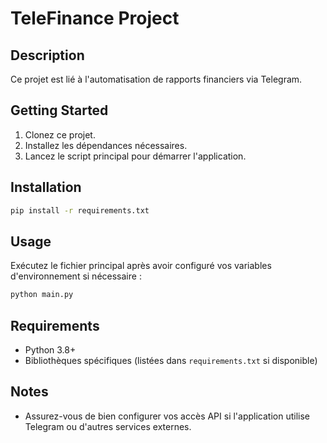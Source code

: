 # TeleFinance Project


## Description

Ce projet est lié à l'automatisation de rapports financiers via Telegram.

## Getting Started

1. Clonez ce projet.
2. Installez les dépendances nécessaires.
3. Lancez le script principal pour démarrer l'application.

## Installation

```bash
pip install -r requirements.txt
```

## Usage

Exécutez le fichier principal après avoir configuré vos variables d'environnement si nécessaire :

```bash
python main.py
```

## Requirements

- Python 3.8+
- Bibliothèques spécifiques (listées dans `requirements.txt` si disponible)

## Notes

- Assurez-vous de bien configurer vos accès API si l'application utilise Telegram ou d'autres services externes.
